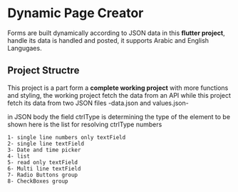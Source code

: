 # Dynamic Page Creator

Forms are built dynamically according to JSON data in this **flutter project**, handle its data is handled and posted, it supports Arabic and English Langugaes.

## Project Structre

This project is a part form a **complete working project** with more functions and styling, the working project fetch the data from an API while this project fetch its data from two JSON files -data.json and values.json-

in JSON body the field ctrlType is determining the type of the element to be shown here is the list for resolving ctrlType numbers

    1- single line numbers only textField
    2- single line textField
    3- Date and time picker
    4- list
    5- read only textField
    6- Multi line textField
    7- Radio Buttons group
    8- CheckBoxes group
